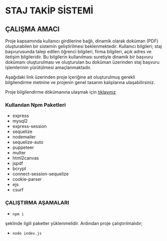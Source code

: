 # STAJ TAKİP SİSTEMİ

## ÇALIŞMA AMACI

Proje kapsamında kullanıcı girdilerine bağlı, dinamik olarak doküman (PDF)
oluşturabilen bir sistemin geliştirilmesi beklenmektedir. Kullanıcı bilgileri; staj
başvurusunda talep edilen öğrenci bilgileri, firma bilgileri, açık adres ve iletişim
bilgileridir. Bu bilgilerin kullanılması suretiyle dinamik bir başvuru dokümanı
oluşturulması ve oluşturulan bu doküman üzerinden staj başvuru işlemlerinin
yürütülmesi amaçlanmaktadır. 

Aşağıdaki link üzerinden proje içeriğine ait oluşturulmuş gerekli bilgilendirme metnine ve projenin genel tasarım kalıplarına ulaşabilirsiniz.

Proje bilgilendirme dökümanına ulaşmak için [tıklayınız](https://drive.google.com/file/d/18SocTw9Kop8EgYFbXkPd7h-qSzs0Vm1l/view?usp=share_link)


### Kullanılan Npm Paketleri

- express
- mysql2
- express-session
- sequelize
- nodemailer
- sequelize-auto
- puppeteer
- multer
- html2canvas
- jspdf
- bcrypt
- connect-session-sequelize
- cookie-parser
- ejs
- csurf

### ÇALIŞTIRMA AŞAMALARI

- ```
  npm i  
  ```
  
şeklinde ilgili paketler yüklenmelidir. Ardından proje çalıştırılmalıdır;

- ```
  node index.js  
  ```

